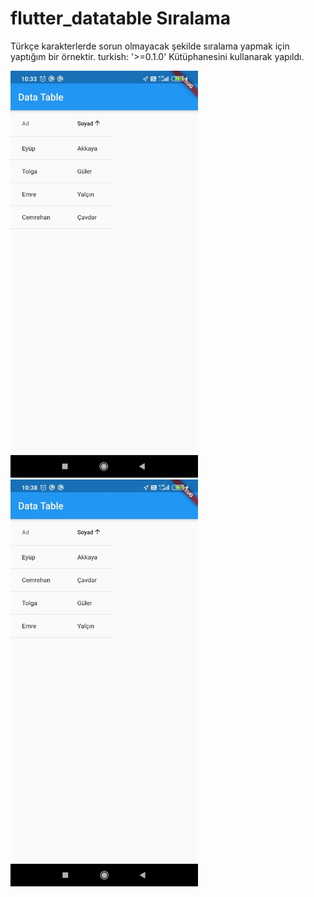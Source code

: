 # flutter_datatable Sıralama 
Türkçe karakterlerde sorun olmayacak şekilde sıralama yapmak için yaptığım bir örnektir.
turkish: '>=0.1.0' Kütüphanesini kullanarak yapıldı.


<img src="https://raw.githubusercontent.com/eyupakky/flutterDataTableTurkishSort/master/ekrangoruntusu.jpeg" width="300"  />
<img src="https://raw.githubusercontent.com/eyupakky/flutterDataTableTurkishSort/master/ekrangoruntusu2.jpeg" width="300"  />


